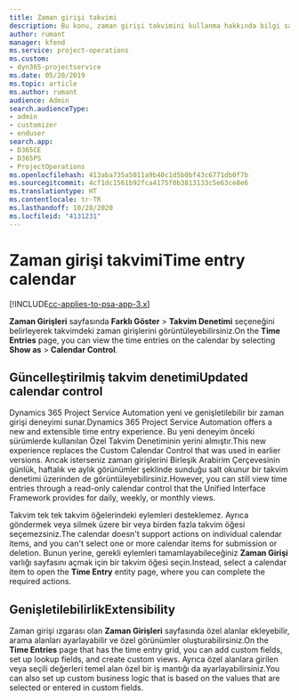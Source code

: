 ```yaml
---
title: Zaman girişi takvimi
description: Bu konu, zaman girişi takvimini kullanma hakkında bilgi sağlar.
author: rumant
manager: kfend
ms.service: project-operations
ms.custom:
- dyn365-projectservice
ms.date: 05/20/2019
ms.topic: article
ms.author: rumant
audience: Admin
search.audienceType:
- admin
- customizer
- enduser
search.app:
- D365CE
- D365PS
- ProjectOperations
ms.openlocfilehash: 413aba735a5011a9b40c1d5b0bf43c6771db0f7b
ms.sourcegitcommit: 4cf1dc1561b92fca4175f0b3813133c5e63ce8e6
ms.translationtype: HT
ms.contentlocale: tr-TR
ms.lasthandoff: 10/28/2020
ms.locfileid: "4131231"
---
```

# <a name="time-entry-calendar"></a><span data-ttu-id="f272c-103">Zaman girişi takvimi</span><span class="sxs-lookup"><span data-stu-id="f272c-103">Time entry calendar</span></span>

[!INCLUDE[cc-applies-to-psa-app-3.x](../includes/cc-applies-to-psa-app-3x.md)]

<span data-ttu-id="f272c-104">**Zaman Girişleri** sayfasında **Farklı Göster** \> **Takvim Denetimi** seçeneğini belirleyerek takvimdeki zaman girişlerini görüntüleyebilirsiniz.</span><span class="sxs-lookup"><span data-stu-id="f272c-104">On the **Time Entries** page, you can view the time entries on the calendar by selecting **Show as** \> **Calendar Control**.</span></span>

## <a name="updated-calendar-control"></a><span data-ttu-id="f272c-105">Güncelleştirilmiş takvim denetimi</span><span class="sxs-lookup"><span data-stu-id="f272c-105">Updated calendar control</span></span>

<span data-ttu-id="f272c-106">Dynamics 365 Project Service Automation yeni ve genişletilebilir bir zaman girişi deneyimi sunar.</span><span class="sxs-lookup"><span data-stu-id="f272c-106">Dynamics 365 Project Service Automation offers a new and extensible time entry experience.</span></span> <span data-ttu-id="f272c-107">Bu yeni deneyim önceki sürümlerde kullanılan Özel Takvim Denetiminin yerini almıştır.</span><span class="sxs-lookup"><span data-stu-id="f272c-107">This new experience replaces the Custom Calendar Control that was used in earlier versions.</span></span> <span data-ttu-id="f272c-108">Ancak isterseniz zaman girişlerini Birleşik Arabirim Çerçevesinin günlük, haftalık ve aylık görünümler şeklinde sunduğu salt okunur bir takvim denetimi üzerinden de görüntüleyebilirsiniz.</span><span class="sxs-lookup"><span data-stu-id="f272c-108">However, you can still view time entries through a read-only calendar control that the Unified Interface Framework provides for daily, weekly, or monthly views.</span></span>

<span data-ttu-id="f272c-109">Takvim tek tek takvim öğelerindeki eylemleri desteklemez. Ayrıca göndermek veya silmek üzere bir veya birden fazla takvim öğesi seçemezsiniz.</span><span class="sxs-lookup"><span data-stu-id="f272c-109">The calendar doesn't support actions on individual calendar items, and you can't select one or more calendar items for submission or deletion.</span></span> <span data-ttu-id="f272c-110">Bunun yerine, gerekli eylemleri tamamlayabileceğiniz **Zaman Girişi** varlığı sayfasını açmak için bir takvim öğesi seçin.</span><span class="sxs-lookup"><span data-stu-id="f272c-110">Instead, select a calendar item to open the **Time Entry** entity page, where you can complete the required actions.</span></span>

## <a name="extensibility"></a><span data-ttu-id="f272c-111">Genişletilebilirlik</span><span class="sxs-lookup"><span data-stu-id="f272c-111">Extensibility</span></span>

<span data-ttu-id="f272c-112">Zaman girişi ızgarası olan **Zaman Girişleri** sayfasında özel alanlar ekleyebilir, arama alanları ayarlayabilir ve özel görünümler oluşturabilirsiniz.</span><span class="sxs-lookup"><span data-stu-id="f272c-112">On the **Time Entries** page that has the time entry grid, you can add custom fields, set up lookup fields, and create custom views.</span></span> <span data-ttu-id="f272c-113">Ayrıca özel alanlara girilen veya seçili değerleri temel alan özel bir iş mantığı da ayarlayabilirsiniz.</span><span class="sxs-lookup"><span data-stu-id="f272c-113">You can also set up custom business logic that is based on the values that are selected or entered in custom fields.</span></span>
